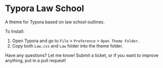 # Typora Law School

A theme for Typora based on law school outlines. 



To Install:

1. Open Typora and go to `File` > `Preference` > `Open Theme Folder`.
1. Copy both `Law.css` and `Law` folder into the theme folder.



Have any questions? Let me know! Submit a ticket, or if you want to improve anything, put in a pull request!